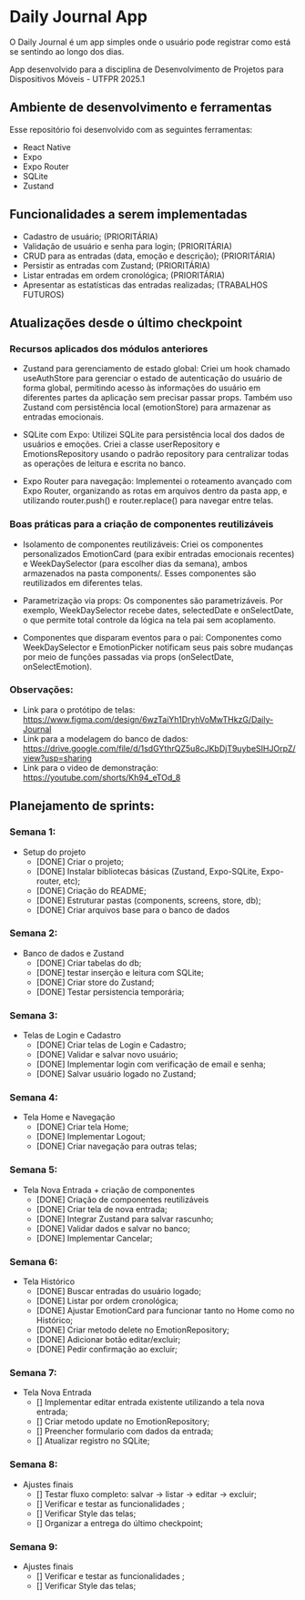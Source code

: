 # Daily Journal App

O Daily Journal é um app simples onde o usuário pode registrar como está se sentindo ao longo dos dias.

App desenvolvido para a disciplina de Desenvolvimento de Projetos para Dispositivos Móveis - UTFPR 2025.1

## Ambiente de desenvolvimento e ferramentas

Esse repositório foi desenvolvido com as seguintes ferramentas:

- React Native
- Expo
- Expo Router
- SQLite
- Zustand

## Funcionalidades a serem implementadas

- Cadastro de usuário; (PRIORITÁRIA)
- Validação de usuário e senha para login; (PRIORITÁRIA)
- CRUD para as entradas (data, emoção e descrição); (PRIORITÁRIA)
- Persistir as entradas com Zustand; (PRIORITÁRIA)
- Listar entradas em ordem cronológica; (PRIORITÁRIA)
- Apresentar as estatísticas das entradas realizadas; (TRABALHOS FUTUROS)

## Atualizações desde o último checkpoint

### Recursos aplicados dos módulos anteriores

- Zustand para gerenciamento de estado global:
  Criei um hook chamado useAuthStore para gerenciar o estado de autenticação do usuário de forma global, permitindo acesso às informações do usuário em diferentes partes da aplicação sem precisar passar props. Também uso Zustand com persistência local (emotionStore) para armazenar as entradas emocionais.

- SQLite com Expo:
  Utilizei SQLite para persistência local dos dados de usuários e emoções. Criei a classe userRepository e EmotionsRepository usando o padrão repository para centralizar todas as operações de leitura e escrita no banco.

- Expo Router para navegação:
  Implementei o roteamento avançado com Expo Router, organizando as rotas em arquivos dentro da pasta app, e utilizando router.push() e router.replace() para navegar entre telas.

### Boas práticas para a criação de componentes reutilizáveis

- Isolamento de componentes reutilizáveis:
  Criei os componentes personalizados EmotionCard (para exibir entradas emocionais recentes) e WeekDaySelector (para escolher dias da semana), ambos armazenados na pasta components/. Esses componentes são reutilizados em diferentes telas.

- Parametrização via props:
  Os componentes são parametrizáveis. Por exemplo, WeekDaySelector recebe dates, selectedDate e onSelectDate, o que permite total controle da lógica na tela pai sem acoplamento.

- Componentes que disparam eventos para o pai:
  Componentes como WeekDaySelector e EmotionPicker notificam seus pais sobre mudanças por meio de funções passadas via props (onSelectDate, onSelectEmotion).

### Observações:

- Link para o protótipo de telas: https://www.figma.com/design/6wzTaiYh1DryhVoMwTHkzG/Daily-Journal
- Link para a modelagem do banco de dados: https://drive.google.com/file/d/1sdGYthrQZ5u8cJKbDjT9uybeSIHJOrpZ/view?usp=sharing
- Link para o video de demonstração: https://youtube.com/shorts/Kh94_eTOd_8

## Planejamento de sprints:

### Semana 1:

- Setup do projeto
  - [DONE] Criar o projeto;
  - [DONE] Instalar bibliotecas básicas (Zustand, Expo-SQLite, Expo-router, etc);
  - [DONE] Criação do README;
  - [DONE] Estruturar pastas (components, screens, store, db);
  - [DONE] Criar arquivos base para o banco de dados

### Semana 2:

- Banco de dados e Zustand
  - [DONE] Criar tabelas do db;
  - [DONE] testar inserção e leitura com SQLite;
  - [DONE] Criar store do Zustand;
  - [DONE] Testar persistencia temporária;

### Semana 3:

- Telas de Login e Cadastro
  - [DONE] Criar telas de Login e Cadastro;
  - [DONE] Validar e salvar novo usuário;
  - [DONE] Implementar login com verificação de email e senha;
  - [DONE] Salvar usuário logado no Zustand;

### Semana 4:

- Tela Home e Navegação
  - [DONE] Criar tela Home;
  - [DONE] Implementar Logout;
  - [DONE] Criar navegação para outras telas;

### Semana 5:

- Tela Nova Entrada + criação de componentes
  - [DONE] Criação de componentes reutilizáveis
  - [DONE] Criar tela de nova entrada;
  - [DONE] Integrar Zustand para salvar rascunho;
  - [DONE] Validar dados e salvar no banco;
  - [DONE] Implementar Cancelar;

### Semana 6:

- Tela Histórico
  - [DONE] Buscar entradas do usuário logado;
  - [DONE] Listar por ordem cronológica;
  - [DONE] Ajustar EmotionCard para funcionar tanto no Home como no Histórico;
  - [DONE] Criar metodo delete no EmotionRepository;
  - [DONE] Adicionar botão editar/excluir;
  - [DONE] Pedir confirmação ao excluir;

### Semana 7:

- Tela Nova Entrada
  - [] Implementar editar entrada existente utilizando a tela nova entrada;
  - [] Criar metodo update no EmotionRepository;
  - [] Preencher formulario com dados da entrada;
  - [] Atualizar registro no SQLite;

### Semana 8:

- Ajustes finais
  - [] Testar fluxo completo: salvar -> listar -> editar -> excluir;
  - [] Verificar e testar as funcionalidades ;
  - [] Verificar Style das telas;
  - [] Organizar a entrega do último checkpoint;

### Semana 9:

- Ajustes finais
  - [] Verificar e testar as funcionalidades ;
  - [] Verificar Style das telas;
